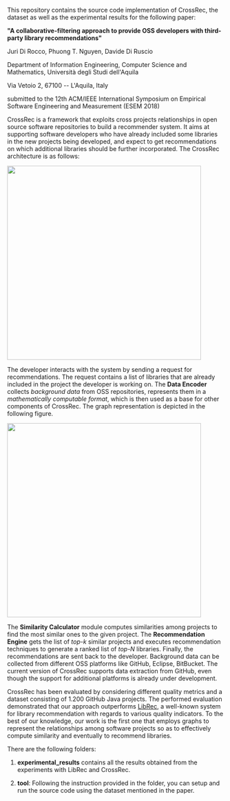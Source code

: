 This repository contains the source code implementation of CrossRec, the dataset as well as the experimental results for the following paper:

<b>"A collaborative-filtering approach to provide OSS developers with third-party library recommendations"</b>

Juri Di Rocco, Phuong T. Nguyen, Davide Di Ruscio

Department of Information Engineering, Computer Science and Mathematics,
Università degli Studi dell'Aquila

Via Vetoio 2, 67100 -- L'Aquila, Italy

submitted to the 12th ACM/IEEE International Symposium on Empirical Software  Engineering and Measurement (ESEM 2018)

CrossRec is a framework that exploits cross projects relationships in open source software repositories to build a recommender system. It aims at supporting software developers who have already included some libraries in the new projects being developed, and expect to get recommendations on which additional libraries should be further incorporated. The CrossRec architecture is as follows:

<img src="https://github.com/CrossRec/CrossRec/blob/master/images/CrossRec.png" width="450">

The developer interacts with the system by sending a request for recommendations. The request contains a list of libraries that are already included in the project the developer is working on. The <b>Data Encoder</b> collects <i> background data </i> from OSS repositories, represents them in a <i>mathematically computable format</i>, which is then used as a base for other components of CrossRec. The graph representation is depicted in the following figure.

<img src="https://github.com/CrossRec/CrossRec/blob/master/images/Graph.png" width="450">

The <b> Similarity Calculator</b> module computes similarities among projects to find the most similar ones to the given project. The <b>Recommendation Engine</b> gets the list of <i> top-k</i> similar projects and executes recommendation techniques to generate a ranked list of <i> top-N </i> libraries. Finally, the recommendations are sent back to the developer. Background data can be collected from different OSS platforms like GitHub, Eclipse, BitBucket. The current version of CrossRec supports data extraction from GitHub, even though the support for additional platforms is already under development.

CrossRec has been evaluated by considering different quality metrics and a dataset consisting of 1.200 GitHub Java projects. The performed evaluation demonstrated that our approach outperforms [LibRec](http://ieeexplore.ieee.org/stamp/stamp.jsp?arnumber=6671293), a well-known system for library recommendation with regards to various quality indicators. To the best of our knowledge, our work is the first one that employs graphs to represent the relationships among software projects so as to effectively compute similarity and eventually to recommend libraries. 



There are the following folders:

1. <b>experimental\_results</b> contains all the results obtained from the experiments with LibRec and CrossRec.

2. <b>tool</b>: Following the instruction provided in the folder, you can setup and run the source code using the dataset mentioned in the paper.
